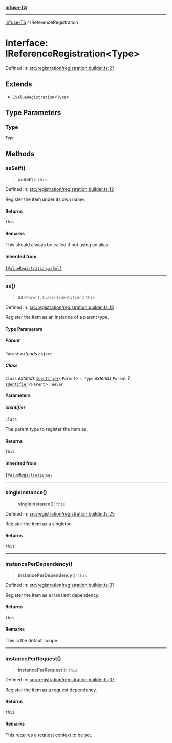 [**Infuse-TS**](../README.md)

***

[Infuse-TS](../README.md) / IReferenceRegistration

# Interface: IReferenceRegistration\<Type\>

Defined in: [src/registration/registration.builder.ts:21](https://github.com/D-Kay6/Infuse-TS/blob/62073e25b5ddbed6e970ac28f7ccfdc3169d3eec/src/registration/registration.builder.ts#L21)

## Extends

- [`IValueRegistration`](IValueRegistration.md)\<`Type`\>

## Type Parameters

### Type

`Type`

## Methods

### asSelf()

> **asSelf**(): `this`

Defined in: [src/registration/registration.builder.ts:12](https://github.com/D-Kay6/Infuse-TS/blob/62073e25b5ddbed6e970ac28f7ccfdc3169d3eec/src/registration/registration.builder.ts#L12)

Register the item under its own name.

#### Returns

`this`

#### Remarks

This should always be called if not using an alias.

#### Inherited from

[`IValueRegistration`](IValueRegistration.md).[`asSelf`](IValueRegistration.md#asself)

***

### as()

> **as**\<`Parent`, `Class`\>(`identifier`): `this`

Defined in: [src/registration/registration.builder.ts:18](https://github.com/D-Kay6/Infuse-TS/blob/62073e25b5ddbed6e970ac28f7ccfdc3169d3eec/src/registration/registration.builder.ts#L18)

Register the item as an instance of a parent type.

#### Type Parameters

##### Parent

`Parent` *extends* `object`

##### Class

`Class` *extends* [`Identifier`](../type-aliases/Identifier.md)\<`Parent`\> = `Type` *extends* `Parent` ? [`Identifier`](../type-aliases/Identifier.md)\<`Parent`\> : `never`

#### Parameters

##### identifier

`Class`

The parent type to register the item as.

#### Returns

`this`

#### Inherited from

[`IValueRegistration`](IValueRegistration.md).[`as`](IValueRegistration.md#as)

***

### singleInstance()

> **singleInstance**(): `this`

Defined in: [src/registration/registration.builder.ts:25](https://github.com/D-Kay6/Infuse-TS/blob/62073e25b5ddbed6e970ac28f7ccfdc3169d3eec/src/registration/registration.builder.ts#L25)

Register the item as a singleton.

#### Returns

`this`

***

### instancePerDependency()

> **instancePerDependency**(): `this`

Defined in: [src/registration/registration.builder.ts:31](https://github.com/D-Kay6/Infuse-TS/blob/62073e25b5ddbed6e970ac28f7ccfdc3169d3eec/src/registration/registration.builder.ts#L31)

Register the item as a transient dependency.

#### Returns

`this`

#### Remarks

This is the default scope.

***

### instancePerRequest()

> **instancePerRequest**(): `this`

Defined in: [src/registration/registration.builder.ts:37](https://github.com/D-Kay6/Infuse-TS/blob/62073e25b5ddbed6e970ac28f7ccfdc3169d3eec/src/registration/registration.builder.ts#L37)

Register the item as a request dependency.

#### Returns

`this`

#### Remarks

This requires a request context to be set.
